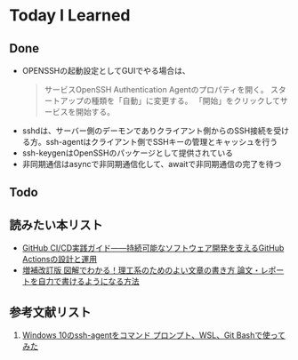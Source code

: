 # Today I Learned

## Done
- OPENSSHの起動設定としてGUIでやる場合は、
  > サービスOpenSSH Authentication Agentのプロパティを開く。
スタートアップの種類を「自動」に変更する。
「開始」をクリックしてサービスを開始する。
- sshdは、サーバー側のデーモンでありクライアント側からのSSH接続を受ける方。ssh-agentはクライアント側でSSHキーの管理とキャッシュを行う
- ssh-keygenはOpenSSHのパッケージとして提供されている
- 非同期通信はasyncで非同期通信化して、awaitで非同期通信の完了を待つ

## Todo

## 読みたい本リスト
- [GitHub CI/CD実践ガイド――持続可能なソフトウェア開発を支えるGitHub Actionsの設計と運用](https://www.amazon.co.jp/GitHub-CI-CD%E5%AE%9F%E8%B7%B5%E3%82%AC%E3%82%A4%E3%83%89%E2%80%95%E2%80%95%E6%8C%81%E7%B6%9A%E5%8F%AF%E8%83%BD%E3%81%AA%E3%82%BD%E3%83%95%E3%83%88%E3%82%A6%E3%82%A7%E3%82%A2%E9%96%8B%E7%99%BA%E3%82%92%E6%94%AF%E3%81%88%E3%82%8BGitHub-Actions%E3%81%AE%E8%A8%AD%E8%A8%88%E3%81%A8%E9%81%8B%E7%94%A8-%E3%82%A8%E3%83%B3%E3%82%B8%E3%83%8B%E3%82%A2%E9%81%B8%E6%9B%B8/dp/4297141736/ref=sr_1_1?__mk_ja_JP=%E3%82%AB%E3%82%BF%E3%82%AB%E3%83%8A&sr=8-1)
- [増補改訂版 図解でわかる！理工系のためのよい文章の書き方 論文・レポートを自力で書けるようになる方法](https://www.amazon.co.jp/dp/4798186775?psc=1)

## 参考文献リスト
1. [Windows 10のssh-agentをコマンド プロンプト、WSL、Git Bashで使ってみた](https://qiita.com/q1701/items/3cdc2d7ef7a3539f351d)